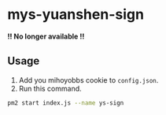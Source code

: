 # mys-yuanshen-sign

**!! No longer available !!**

## Usage

1. Add you mihoyobbs cookie to `config.json`.
2. Run this command.

```bash
pm2 start index.js --name ys-sign
```
